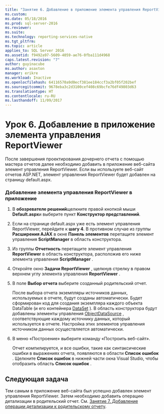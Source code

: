 ```yaml
---
title: "Занятие 6. Добавление в приложение элемента управления ReportViewer | Документы Майкрософт"
ms.custom: 
ms.date: 05/18/2016
ms.prod: sql-server-2016
ms.reviewer: 
ms.suite: 
ms.technology: reporting-services-native
ms.tgt_pltfrm: 
ms.topic: article
applies_to: SQL Server 2016
ms.assetid: f9492a97-5609-4059-ae76-0fba111d4968
caps.latest.revision: "7"
author: guyinacube
ms.author: asaxton
manager: erikre
ms.workload: Inactive
ms.openlocfilehash: 64116570a9d0ecf381ee184ccf3a2bf05f202bef
ms.sourcegitcommit: 9678eba3c2d3100cef408c69bcfe76df49803d63
ms.translationtype: HT
ms.contentlocale: ru-RU
ms.lasthandoff: 11/09/2017
---
```

# <a name="lesson-6-add-a-reportviewer-control-to-the-application"></a>Урок 6. Добавление в приложение элемента управления ReportViewer
После завершения проектирования дочернего отчета с помощью мастера отчетов далее необходимо добавить в приложение веб-сайта элемент управления ReportViewer. Если вы используете веб-сайт отчетов ASP.NET, элемент управления ReportViewer будет добавлен на страницу default.aspx.   
  
### <a name="to-add-a-reportviewer-control-to-the-application"></a>Добавление элемента управления ReportViewer в приложение  
  
1.  В **обозревателе решений**щелкните правой кнопкой мыши **Default.aspx**и выберите пункт **Конструктор представлений**.  
  
2.  Если на странице default.aspx уже есть элемент управления ReportViewer, перейдите к **шагу 4**. В противном случае из группы **Расширения AJAX** в окне **Панель элементов** перетащите элемент управления **ScriptManager** в область конструктора.  
  
3.  Из группы **Отчетность** перетащите элемент управления **ReportViewer** в область конструктора, расположив его ниже элемента управления **ScriptManager** .  
  
4.  Откройте окно **Задачи ReportViewer** , щелкнув стрелку в правом верхнем углу элемента управления **ReportViewer** .  
  
5.  В поле **Выбор отчета** выберите созданный родительский отчет.  
  
    После выбора отчета экземпляры источников данных, используемых в отчете, будут созданы автоматически. Будет сформирован код для создания экземпляра каждого объекта DataTable (и его контейнера [DataSet](http://msdn.microsoft.com/library/system.data.dataset.aspx) ). В область конструктора будут добавлены элементы управления [ObjectDataSource](http://msdn.microsoft.com/library/system.web.ui.webcontrols.objectdatasource.aspx) , соответствующие каждому источнику данных, который используется в отчете. Настройка этих элементов управления источником данных осуществляется автоматически.  
  
6.  В меню «Построение» выберите команду «Построить веб-сайт».  
  
    Отчет компилируется, и все ошибки, такие как синтаксические ошибки в выражениях отчета, появляются в области **Список ошибок** . Щелкните **Список ошибок** в нижней части окна Visual Studio, чтобы отобразить область **Список ошибок** .  
  
## <a name="next-task"></a>Следующая задача  
Тем самым в приложение веб-сайта был успешно добавлен элемент управления ReportViewer. Затем необходимо добавить операцию детализации в родительский отчет. См. [Занятие 7. Добавление операции детализации к родительскому отчету](../reporting-services/lesson-7-add-drillthrough-action-on-parent-report.md).  
  

